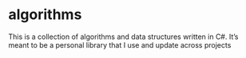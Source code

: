 # algorithms
This is a collection of algorithms and data structures written in C#. It’s meant to be a personal library that I use and update across projects
